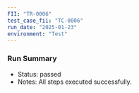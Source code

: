 ```yaml
---
FII: "TR-0006"
test_case_fii: "TC-0006"
run_date: "2025-01-23"
environment: "Test"
---
```


### Run Summary
- Status: passed
- Notes: All steps executed successfully.